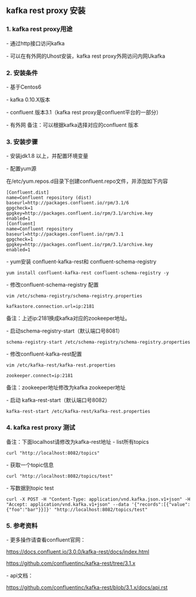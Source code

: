 

## kafka rest proxy 安装

### 1. kafka rest proxy用途

\- 通过http接口访问kafka

\- 可以在有外网的Uhost安装，kafka rest proxy外网访问内网Ukafka

### 2. 安装条件

\- 基于Centos6

\- kafka 0.10.X版本

\- confluent 版本3.1（kafka rest proxy是confluent平台的一部分）

\- 有外网 备注：可以根据kafka选择对应的confluent 版本

### 3. 安装步骤

\- 安装jdk1.8 以上，并配置环境变量

\- 配置yum源

在/etc/yum.repos.d目录下创建confluent.repo文件，并添加如下内容

```
[Confluent.dist]
name=Confluent repository (dist)
baseurl=http://packages.confluent.io/rpm/3.1/6
gpgcheck=1
gpgkey=http://packages.confluent.io/rpm/3.1/archive.key
enabled=1
[Confluent]
name=Confluent repository
baseurl=http://packages.confluent.io/rpm/3.1
gpgcheck=1
gpgkey=http://packages.confluent.io/rpm/3.1/archive.key
enabled=1
```

\- yum安装 confluent-kafka-rest和 confluent-schema-registry

```
yum install confluent-kafka-rest confluent-schema-registry -y
```

\- 修改confluent-schema-registry 配置

```
vim /etc/schema-registry/schema-registry.properties

kafkastore.connection.url=ip:2181 
```

备注：上述ip:2181换成kafka对应的zookeeper地址。

\- 启动schema-registry-start（默认端口号8081）

```
schema-registry-start /etc/schema-registry/schema-registry.properties
```

\- 修改confluent-kafka-rest配置

```
vim /etc/kafka-rest/kafka-rest.properties

zookeeper.connect=ip:2181  
```

备注：zookeeper地址修改为kafka zookeeper地址

\- 启动 kafka-rest-start（默认端口号8082）

```
kafka-rest-start /etc/kafka-rest/kafka-rest.properties
```

### 4. kafka rest proxy 测试

备注：下面localhost请修改为kafka-rest地址 - list所有topics

```
curl "http://localhost:8082/topics"
```

\- 获取一个topic信息

```
curl "http://localhost:8082/topics/test"
```

\- 写数据到topic test

```
curl -X POST -H "Content-Type: application/vnd.kafka.json.v1+json" -H "Accept: application/vnd.kafka.v1+json" --data '{"records":[{"value":{"foo":"bar"}}]}' "http://localhost:8082/topics/test"
```

### 5. 参考资料

\- 更多操作请查看confluent官网：

<https://docs.confluent.io/3.0.0/kafka-rest/docs/index.html>

<https://github.com/confluentinc/kafka-rest/tree/3.1.x>

\- api文档：

<https://github.com/confluentinc/kafka-rest/blob/3.1.x/docs/api.rst>
